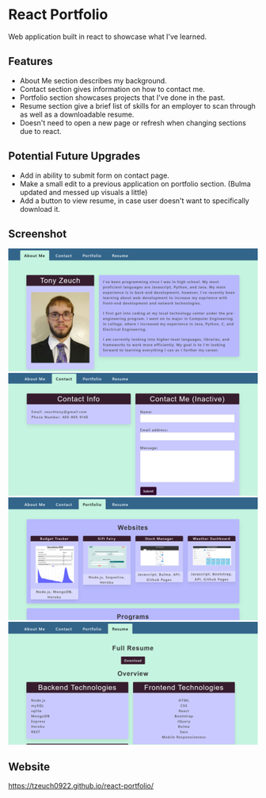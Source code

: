 # React Portfolio
Web application built in react to showcase what I've learned.

## Features
* About Me section describes my background.
* Contact section gives information on how to contact me.
* Portfolio section showcases projects that I've done in the past.
* Resume section give a brief list of skills for an employer to scan through as well as a downloadable resume.
* Doesn't need to open a new page or refresh when changing sections due to react.

## Potential Future Upgrades
* Add in ability to submit form on contact page.
* Make a small edit to a previous application on portfolio section. (Bulma updated and messed up visuals a little)
* Add a button to view resume, in case user doesn't want to specifically download it.

## Screenshot
!['About Me Section'](./screenshots/About_Me.PNG)
!['Contact Section'](./screenshots/Contact.PNG)
!['Portfolio Section'](./screenshots/Portfolio.PNG)
!['Resume Section'](./screenshots/Resume.PNG)

## Website
https://tzeuch0922.github.io/react-portfolio/